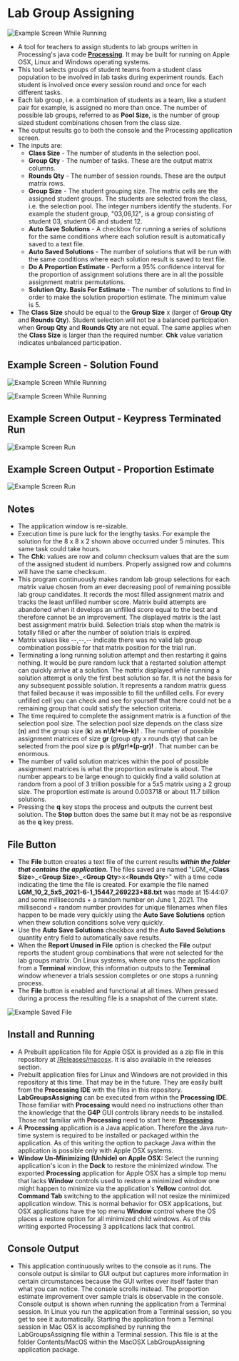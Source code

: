 # Lab Group Assigning

![Example Screen While Running](./readme-images/6x6x4.png)

* A tool for teachers to assign students to lab groups written in Processing's java code **[Processing](https://www.processing.org)**. It may be built for running on Apple OSX, Linux and Windows operating systems.
* This tool selects groups of student teams from a student class population to be involved in lab tasks during experiment rounds. Each student is involved once every session round and once for each different tasks.
* Each lab group, i.e. a combination of students as a team, like a student pair for example, is assigned no more than once. The number of possible lab groups, referred to as **Pool Size**, is the number of group sized student combinations chosen from the class size.
* The output results go to both the console and the Processing application screen.
* The inputs are:
  * **Class Size** - The number of students in the selection pool.
  * **Group Qty** - The number of tasks. These are the output matrix columns.
  * **Rounds Qty** - The number of session rounds. These are the output matrix rows.
  * **Group Size** - The student grouping size. The matrix cells are the assigned student groups. The students are selected from the class, i.e. the selection pool. The integer numbers identify the students. For example the student group, "03,06,12", is a group consisting of student 03, student 06 and student 12.
  * **Auto Save Solutions** - A checkbox for running a series of solutions for the same conditions where each solution result is automatically saved to a text file.
  * **Auto Saved Solutions** - The number of solutions that will be run with the same conditions where each solution result is saved to text file.
  * **Do A Proportion Estimate** - Perform a 95% confidence interval for the proportion of assignment solutions there are in all the possible assignment matrix permutations.
  * **Solution Qty. Basis For Estimate** - The number of solutions to find in order to make the solution proportion estimate. The minimum value is 5.
* The **Class Size** should be equal to the **Group Size** x (larger of **Group Qty** and **Rounds Qty**). Student selection will not be a balanced participation when **Group Qty** and **Rounds Qty** are not equal. The same applies when the **Class Size** is larger than the required number. **Chk** value variation indicates unbalanced participation.

## Example Screen - Solution Found

![Example Screen While Running](./readme-images/LabGroupsAssigning-screen-solution.png)

![Example Screen While Running](./readme-images/8x8x2.png)

## Example Screen Output - Keypress Terminated Run

![Example Screen Run](./readme-images/LabGroupsAssigning-screen-terminated.png)

## Example Screen Output - Proportion Estimate

![Example Screen Run](./readme-images/LabGroupsAssigning-screen-proportion.png)

## Notes

* The application window is re-sizable.
* Execution time is pure luck for the lengthy tasks. For example the solution for the 8 x 8 x 2 shown above occurred under 5 minutes. This same task could take hours.
* The **Chk:** values are row and column checksum values that are the sum of the assigned student id numbers. Properly assigned row and columns will have the same checksum.
* This program continuously makes random lab group selections for each matrix value chosen from an ever decreasing pool of remaining possible lab group candidates. It records the most filled assignment matrix and tracks the least unfilled number score. Matrix build attempts are abandoned when it develops an unfilled score equal to the best and therefore cannot be an improvement. The displayed matrix is the last best assignment matrix build. Selection trials stop when the matrix is totally filled or after the number of solution trials is expired.
* Matrix values like --,--,-- indicate there was no valid lab group combination possible for that matrix position for the trial run.
* Terminating a long running solution attempt and then restarting it gains nothing. It would be pure random luck that a restarted solution attempt can quickly arrive at a solution. The matrix displayed while running a solution attempt is only the first best solution so far. It is not the basis for any subsequent possible solution. It represents a random matrix guess that failed because it was impossible to fill the unfilled cells. For every unfilled cell you can check and see for yourself that there could not be a remaining group that could satisfy the selection criteria.
* The time required to complete the assignment matrix is a function of the selection pool size. The selection pool size depends on the class size (**n**) and the group size (**k**) as **n!/k!\*(n-k)!** . The number of possible assignment matrices of size **gr** (group qty x rounds qty) that can be selected from the pool size **p** is **p!/gr!\*(p-gr)!** . That number can be enormous.
* The number of valid solution matrices within the pool of possible assignment matrices is what the proportion estimate is about. The number appears to be large enough to quickly find a valid solution at random from a pool of 3 trillion possible for a 5x5 matrix using a 2 group size. The proportion estimate is around 0.003718 or about 11.7 billion solutions. 
* Pressing the **q** key stops the process and outputs the current best solution. The **Stop** button does the same but it may not be as responsive as the **q** key press.

## File Button

* The **File** button creates a text file of the current results _**within the folder that contains the application**_. The files saved are named "LGM_\<**Class Size**>\_\<**Group Size**>\_<**Group Qty**>x\<**Rounds Qty**>" with a time code indicating the time the file is created. For example the file named **LGM_10_2_5x5_2021-6-1_15447_269223+88.txt** was made at 15:44:07 and some milliseconds + a random number on June 1, 2021. The millisecond + random number provides for unique filenames when files happen to be made very quickly using the **Auto Save Solutions** option when thew solution conditions solve very quickly.
* Use the **Auto Save Solutions** checkbox and the **Auto Saved Solutions** quantity entry field to automatically save results.
* When the **Report Unused in File** option is checked the **File** output reports the student group combinations that were not selected for the lab groups matrix. On Linux systems, where one runs the application from a **Terminal** window, this information outputs to the **Terminal** window whenever a trials session completes or one stops a running process.
* The **File** button is enabled and functional at all times. When pressed during a process the resulting file is a snapshot of the current state.
  
![Example Saved File](./readme-images/SavedFileImage.png)

## Install and Running

* A Prebuilt application file for Apple OSX is provided as a zip file in this repository at [/Releases/macosx](Releases/macosx/). It is also available in the releases section.
* Prebuilt application files for Linux and Windows are not provided in this repository at this time. That may be in the future. They are easily built from the **Processing IDE** with the files in this repository. **LabGroupsAssigning** can be executed from within the **Processing IDE**. Those familiar with **Processing** would need no instructions other than the knowledge that the **G4P** GUI controls library needs to be installed. Those not familiar with **Processing** need to start here: **[Processing](https://www.processing.org)**.
* A **Processing** application is a Java application. Therefore the Java run-time system is required to be installed or packaged within the application. As of this writing the option to package Java within the application is possible only with Apple OSX systems.
* **Window Un-Minimizing (Unhide) on Apple OSX:** Select the running application's icon in the **Dock** to restore the minimized window. The exported **Processing** application for Apple OSX has a simple top menu that lacks **Window** controls used to restore a minimized window one might happen to minimize via the application's **Yellow** control dot. **Command Tab** switching to the application will not resize the minimized application window. This is normal behavior for OSX applications, but OSX applications have the top menu **Window** control where the OS places a restore option for all minimized child windows. As of this writing exported Processing 3 applications lack that control.

## Console Output
* This application continuously writes to the console as it runs. The console output is similar to GUI output but captures more information in certain circumstances because the GUI writes over itself faster than what you can notice. The console scrolls instead. The proportion estimate improvement over sample trials is observable in the console. Console output is shown when running the application from a Terminal session. In Linux you run the application from a Terminal session, so you get to see it automatically. Starting the application from a Terminal session in Mac OSX is accomplished by running the LabGroupsAssigning file within a Terminal session. This file is at the folder Contents/MacOS within the MacOSX LabGroupAssigning application package.     

